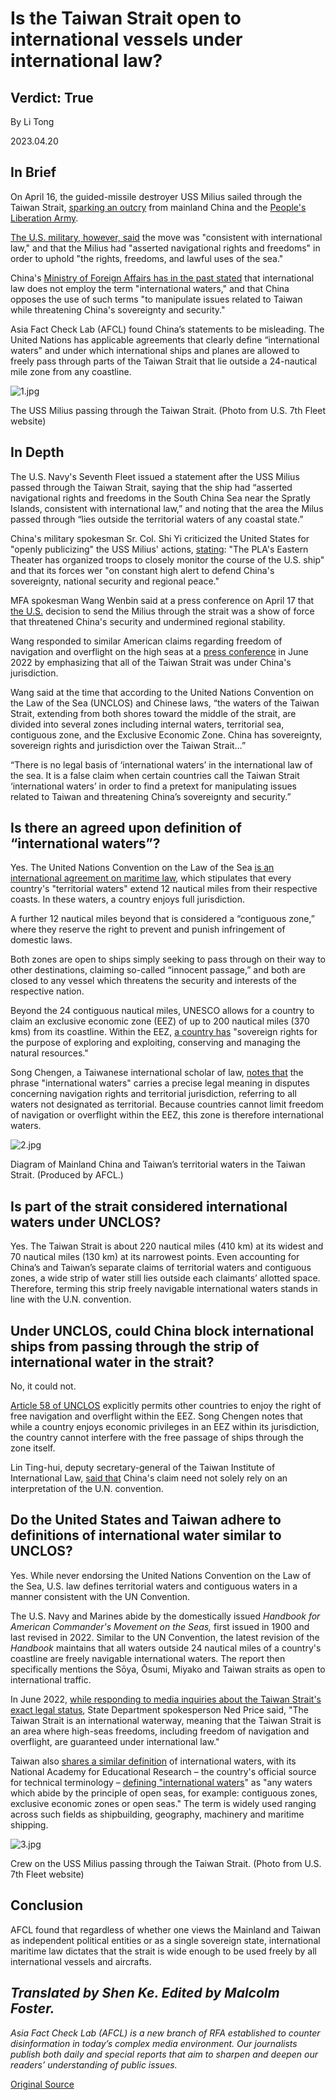 # Is the Taiwan Strait open to international vessels under international law?

## Verdict: True

By Li Tong

2023.04.20

## In Brief

On April 16, the guided-missile destroyer USS Milius sailed through the Taiwan Strait, [sparking an outcry](https://www.mfa.gov.cn/web/wjdt_674879/fyrbt_674889/202304/t20230417_11060477.shtml) from mainland China and the [People's Liberation Army](http://cn.chinadaily.com.cn/a/202304/17/WS643cd376a3105379893701df.html).

[The U.S. military, however, said](https://www.c7f.navy.mil/Media/News/Display/Article/3356493/7th-fleet-destroyer-conducts-freedom-of-navigation-operation-in-south-china-sea/) the move was "consistent with international law," and that the Milius had "asserted navigational rights and freedoms" in order to uphold "the rights, freedoms, and lawful uses of the sea."

China's [Ministry of Foreign Affairs has in the past stated](https://www.fmprc.gov.cn/fyrbt_673021/jzhsl_673025/202206/t20220613_10702387.shtml) that international law does not employ the term "international waters," and that China opposes the use of such terms "to manipulate issues related to Taiwan while threatening China's sovereignty and security."

Asia Fact Check Lab (AFCL) found China’s statements to be misleading. The United Nations has applicable agreements that clearly define “international waters” and under which international ships and planes are allowed to freely pass through parts of the Taiwan Strait that lie outside a 24-nautical mile zone from any coastline.

![1.jpg](images/6SI2HPAGUE746SVUO2FRG2HC3Q.jpg)

The USS Milius passing through the Taiwan Strait. (Photo from U.S. 7th Fleet website)

## In Depth

The U.S. Navy's Seventh Fleet issued a statement after the USS Milius passed through the Taiwan Strait, saying that the ship had “asserted navigational rights and freedoms in the South China Sea near the Spratly Islands, consistent with international law,” and noting that the area the Milus passed through “lies outside the territorial waters of any coastal state.”

China's military spokesman Sr. Col. Shi Yi criticized the United States for "openly publicizing" the USS Milius' actions, [stating](https://weibo.com/u/7483054836): "The PLA's Eastern Theater has organized troops to closely monitor the course of the U.S. ship" and that its forces wer "on constant high alert to defend China's sovereignty, national security and regional peace."

MFA spokesman Wang Wenbin said at a press conference on April 17 that [the U.S.](https://www.fmprc.gov.cn/fyrbt_673021/jzhsl_673025/202304/t20230417_11060477.shtml) decision to send the Milius through the strait was a show of force that threatened China's security and undermined regional stability.

Wang responded to similar American claims regarding freedom of navigation and overflight on the high seas at a [press conference](https://www.fmprc.gov.cn/eng/xwfw_665399/s2510_665401/2511_665403/202206/t20220613_10702460.html) in June 2022 by emphasizing that all of the Taiwan Strait was under China's jurisdiction.

Wang said at the time that according to the United Nations Convention on the Law of the Sea (UNCLOS) and Chinese laws, “the waters of the Taiwan Strait, extending from both shores toward the middle of the strait, are divided into several zones including internal waters, territorial sea, contiguous zone, and the Exclusive Economic Zone. China has sovereignty, sovereign rights and jurisdiction over the Taiwan Strait…”

“There is no legal basis of ‘international waters’ in the international law of the sea. It is a false claim when certain countries call the Taiwan Strait ‘international waters’ in order to find a pretext for manipulating issues related to Taiwan and threatening China’s sovereignty and security.”

## Is there an agreed upon definition of “international waters”?

Yes. The United Nations Convention on the Law of the Sea [is an international agreement on maritime law](https://www.imo.org/en/ourwork/legal/pages/unitednationsconventiononthelawofthesea.aspx), which stipulates that every country's "territorial waters" extend 12 nautical miles from their respective coasts. In these waters, a country enjoys full jurisdiction.

A further 12 nautical miles beyond that is considered a “contiguous zone,” where they reserve the right to prevent and punish infringement of domestic laws.

Both zones are open to ships simply seeking to pass through on their way to other destinations, claiming so-called “innocent passage,” and both are closed to any vessel which threatens the security and interests of the respective nation.

Beyond the 24 contiguous nautical miles, UNESCO allows for a country to claim an exclusive economic zone (EEZ) of up to 200 nautical miles (370 kms) from its coastline. Within the EEZ, [a country has](https://www.un.org/depts/los/convention_agreements/texts/unclos/unclos_e.pdf) "sovereign rights for the purpose of exploring and exploiting, conserving and managing the natural resources."

Song Chengen, a Taiwanese international scholar of law, [notes that](https://www.pourquoi.tw/2022/07/13/china-is-invading-taiwan/) the phrase "international waters" carries a precise legal meaning in disputes concerning navigation rights and territorial jurisdiction, referring to all waters not designated as territorial. Because countries cannot limit freedom of navigation or overflight within the EEZ, this zone is therefore international waters.

![2.jpg](images/MXCGCA2AL4O2LMD7BQQMNACIWQ.jpg)

Diagram of Mainland China and Taiwan’s territorial waters in the Taiwan Strait. (Produced by AFCL.)

## Is part of the strait considered international waters under UNCLOS?

Yes. The Taiwan Strait is about 220 nautical miles (410 km) at its widest and 70 nautical miles (130 km) at its narrowest points. Even accounting for China’s and Taiwan’s separate claims of territorial waters and contiguous zones, a wide strip of water still lies outside each claimants’ allotted space. Therefore, terming this strip freely navigable international waters stands in line with the U.N. convention.

## Under UNCLOS, could China block international ships from passing through the strip of international water in the strait?

No, it could not.

[Article 58 of UNCLOS](https://www.un.org/depts/los/convention_agreements/texts/unclos/unclos_e.pdf) explicitly permits other countries to enjoy the right of free navigation and overflight within the EEZ. Song Chengen notes that while a country enjoys economic privileges in an EEZ within its jurisdiction, the country cannot interfere with the free passage of ships through the zone itself.

Lin Ting-hui, deputy secretary-general of the Taiwan Institute of International Law, [said that](https://news.ltn.com.tw/news/politics/breakingnews/4014805) China's claim need not solely rely on an interpretation of the U.N. convention.

## Do the United States and Taiwan adhere to definitions of international water similar to UNCLOS?

Yes. While never endorsing the United Nations Convention on the Law of the Sea, U.S. law defines territorial waters and contiguous waters in a manner consistent with the UN Convention.

The U.S. Navy and Marines abide by the domestically issued *Handbook for American Commander's Movement on the Seas,* first issued in 1900 and last revised in 2022. Similar to the UN Convention, the latest revision of the *Handbook* maintains that all waters outside 24 nautical miles of a country's coastline are freely navigable international waters. The report then specifically mentions the Sōya, Ōsumi, Miyako and Taiwan straits as open to international traffic.

In June 2022, [while responding to media inquiries about the Taiwan Strait's exact legal status](https://www.reuters.com/world/china/us-rebuffs-china-by-calling-taiwan-strait-an-international-waterway-2022-06-15/), State Department spokesperson Ned Price said, "The Taiwan Strait is an international waterway, meaning that the Taiwan Strait is an area where high-seas freedoms, including freedom of navigation and overflight, are guaranteed under international law."

Taiwan also [shares a similar definition](https://www.pf.org.tw/tw/pfch/12-9541.html) of international waters, with its National Academy for Educational Research – the country's official source for technical terminology – [defining "international waters](https://terms.naer.edu.tw/detail/6b7766b62190052331d86d74a21f3a6e/?startswith=zh)" as "any waters which abide by the principle of open seas, for example: contiguous zones, exclusive economic zones or open seas." The term is widely used ranging across such fields as shipbuilding, geography, machinery and maritime shipping.

![3.jpg](images/A3WODBXG65YRNZRWSZ65LYN56A.jpg)

Crew on the USS Milius passing through the Taiwan Strait. (Photo from U.S. 7th Fleet website)

## Conclusion

AFCL found that regardless of whether one views the Mainland and Taiwan as independent political entities or as a single sovereign state, international maritime law dictates that the strait is wide enough to be used freely by all international vessels and aircrafts.

## *Translated by Shen Ke. Edited by Malcolm Foster.*

*Asia Fact Check Lab (AFCL) is a new branch of RFA established to counter disinformation in today’s complex media environment. Our journalists publish both daily and special reports that aim to sharpen and deepen our readers’ understanding of public issues.*



[Original Source](https://www.rfa.org/english/news/afcl/fact-check-taiwan-strait-04202023105536.html)